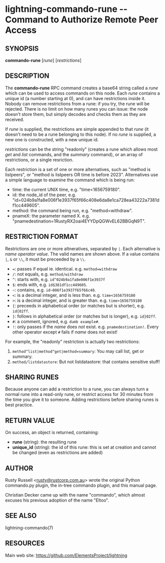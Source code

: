 lightning-commando-rune -- Command to Authorize Remote Peer Access
===================================================================

SYNOPSIS
--------

**commando-rune** [*rune*] [*restrictions*]

DESCRIPTION
-----------

The **commando-rune** RPC command creates a base64 string called a
*rune* which can be used to access commands on this node.  Each *rune*
contains a unique id (a number starting at 0), and can have
restrictions inside it.  Nobody can remove restrictions from a rune: if
you try, the rune will be rejected.  There is no limit on how many
runes you can issue: the node doesn't store them, but simply decodes
and checks them as they are received.

If *rune* is supplied, the restrictions are simple appended to that
*rune* (it doesn't need to be a rune belonging to this node).  If no
*rune* is supplied, a new one is constructed, with a new unique id.

*restrictions* can be the string "readonly" (creates a rune which
allows most *get* and *list* commands, and the *summary* command), or
an array of restrictions, or a single resriction.

Each restriction is a set of one or more alternatives, such as "method
is listpeers", or "method is listpeers OR time is before 2023".
Alternatives use a simple language to examine the command which is
being run:

* time: the current UNIX time, e.g. "time<1656759180".
* id: the node_id of the peer, e.g. "id=024b9a1fa8e006f1e3937f65f66c408e6da8e1ca728ea43222a7381df1cc449605".
* method: the command being run, e.g. "method=withdraw".
* pnameX: the parameter named X. e.g. "pnamedestination=1RustyRX2oai4EYYDpQGWvEL62BBGqN9T".

RESTRICTION FORMAT
------------------

Restrictions are one or more altneratives, separated by `|`.  Each
alternative is *name* *operator* *value*.  The valid names are shown
above.  If a value contains `|`, `&` or `\\`, it must be preceeded by
a `\\`.

* `=`: passes if equal ie. identical. e.g. `method=withdraw`
* `/`: not equals, e.g. `method/withdraw`
* `^`: starts with, e.g. `id^024b9a1fa8e006f1e3937f`
* `$`: ends with, e.g. `id$381df1cc449605`.
* `~`: contains, e.g. `id~006f1e3937f65f66c40`.
* `<`: is a decimal integer, and is less than. e.g. `time<1656759180`
* `>`: is a decimal integer, and is greater than. e.g. `time>1656759180`
* `{`: preceeds in alphabetical order (or matches but is shorter), e.g. `id{02ff`.
* `}`: follows in alphabetical order (or matches but is longer), e.g. `id}02ff`.
* `#`: a comment, ignored, e.g. `dumb example#`.
* `!`: only passes if the *name* does *not* exist. e.g. `pnamedestination!`.
       Every other operator except `#` fails if *name* does not exist!

For example, the "readonly" restriction is actually two restrictions:

1. `method^list|method^get|method=summary`: You may call list, get or summary.
2.  `method/listdatastore`: But not listdatastore: that contains sensitive stuff!

SHARING RUNES
-------------

Because anyone can add a restriction to a rune, you can always turn a
normal rune into a read-only rune, or restrict access for 30 minutes
from the time you give it to someone.  Adding restrictions before
sharing runes is best practice.

RETURN VALUE
------------

[comment]: # (GENERATE-FROM-SCHEMA-START)
On success, an object is returned, containing:
- **rune** (string): the resulting rune
- **unique_id** (string): the id of this rune: this is set at creation and cannot be changed (even as restrictions are added)

[comment]: # (GENERATE-FROM-SCHEMA-END)

AUTHOR
------

Rusty Russell <<rusty@rustcorp.com.au>> wrote the original Python
commando.py plugin, the in-tree commando plugin, and this manual page.

Christian Decker came up with the name "commando", which almost
excuses his previous adoption of the name "Eltoo".

SEE ALSO
--------

lightning-commando(7)

RESOURCES
---------

Main web site: <https://github.com/ElementsProject/lightning>

[comment]: # ( SHA256STAMP:a071b118d3f735de47e27bb6646432dcd2a64b552724dd6c6a39b7cd73574f58)
